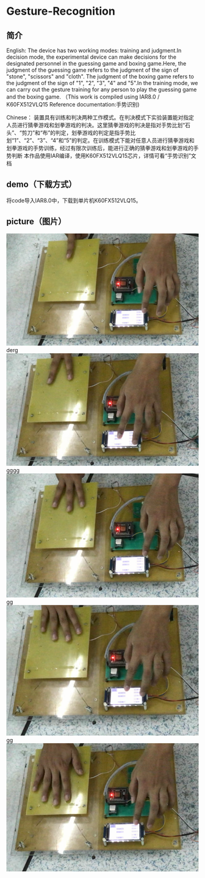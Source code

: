 # Gesture-Recognition
## 简介
English:
The device has two working modes: training and judgment.In decision mode, the experimental device can make decisions for the designated personnel in the guessing game and boxing game.Here, the judgment of the guessing game refers to the judgment of the sign of "stone", "scissors" and "cloth". The judgment of the boxing game refers to the judgment of the sign of "1", "2", "3", "4" and "5".In the training mode, we can carry out the gesture training for any person to play the guessing game and the boxing game.
（This work is compiled using IAR8.0 / K60FX512VLQ15        Reference documentation:手势识别)  

Chinese：
装置具有训练和判决两种工作模式。在判决模式下实验装置能对指定人员进行猜拳游戏和划拳游戏的判决。这里猜拳游戏的判决是指对手势比划“石头”、“剪刀”和“布”的判定，划拳游戏的判定是指手势比划“1”、“2”、“3”、“4”和“5”的判定。在训练模式下能对任意人员进行猜拳游戏和划拳游戏的手势训练，经过有限次训练后，能进行正确的猜拳游戏和划拳游戏的手势判断
本作品使用IAR编译，使用K60FX512VLQ15芯片，详情可看“手势识别”文档


## demo（下载方式）
将code导入IAR8.0中，下载到单片机K60FX512VLQ15。


## picture（图片）
![](https://github.com/hackersheng/Gesture-Recognition/blob/master/screenshots/TIM%E6%88%AA%E5%9B%BE20181016184830.png)
derg
![](https://github.com/hackersheng/Gesture-Recognition/blob/master/screenshots/TIM%E6%88%AA%E5%9B%BE20181016184905.png)
gggg
![](https://github.com/hackersheng/Gesture-Recognition/blob/master/screenshots/TIM%E6%88%AA%E5%9B%BE20181016184916.png)
gg
![](https://github.com/hackersheng/Gesture-Recognition/blob/master/screenshots/TIM%E6%88%AA%E5%9B%BE20181016184928.png)
gg
![](https://github.com/hackersheng/Gesture-Recognition/blob/master/screenshots/TIM%E6%88%AA%E5%9B%BE20181016184938.png)


